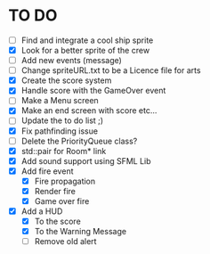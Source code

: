 TO DO
=====

- [ ] Find and integrate a cool ship sprite
- [x] Look for a better sprite of the crew
- [ ] Add new events (message)
- [ ] Change spriteURL.txt to be a Licence file for arts
- [x] Create the score system
- [x] Handle score with the GameOver event
- [ ] Make a Menu screen
- [x] Make an end screen with score etc...
- [ ] Update the to do list ;)
- [x] Fix pathfinding issue
- [ ] Delete the PriorityQueue class?
- [x] std::pair for Room* link
- [x] Add sound support using SFML Lib
- [x] Add fire event
    - [x] Fire propagation
    - [x] Render fire
    - [x] Game over fire
- [x] Add a HUD
  - [x] To the score
  - [x] To the Warning Message
  - [ ] Remove old alert
